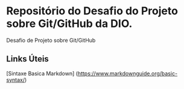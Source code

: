 # Repositório do Desafio do Projeto sobre Git/GitHub da DIO.
Desafio de Projeto sobre Git/GitHub

## Links   Úteis
[Sintaxe Basica Markdown] (https://www.markdownguide.org/basic-syntax/)
